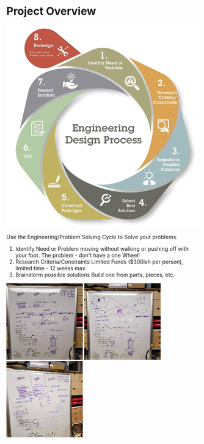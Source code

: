 <!-- .slide: data-background="./Images/header.svg" data-background-repeat="none" data-background-size="40% 40%" data-background-position="center 10%" class="header" -->
# Project Overview

<!-- Put a link to the slides so that students can find them -->

<!--➡️ [**Slides**](/gunterBotsEngineeringCourse/Slides/Lesson2.html ':ignore') -->


![Image of Engineering Design Circle](../engineeringDesignProcess.png)

Use the Engineering/Problem Solving Cycle to Solve your problems.
1. Identify Need or Problem
   moving without walking or pushing off with your foot.
   The problem -  don't have a one Wheel!  
1. Research Criteria/Constraints
   Limited Funds ($300ish per person), limited time - 12 weeks max
1. Brainstorm possible solutions
   Build one from parts, pieces, etc.

<img src="./../Lessons/Images/62118.jpg" width="200" height="200">
<img src="./Images/62120.jpg" width="200" height="200">
<img src="./Images/62124.jpg" width="200" height="200">
<!-- > -->